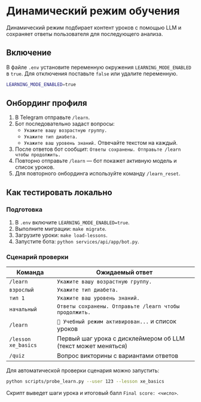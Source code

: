 # Динамический режим обучения

Динамический режим подбирает контент уроков с помощью LLM и сохраняет ответы пользователя для последующего анализа.

## Включение

В файле `.env` установите переменную окружения `LEARNING_MODE_ENABLED` в `true`. Для отключения поставьте `false` или удалите переменную.

```bash
LEARNING_MODE_ENABLED=true
```

## Онбординг профиля

1. В Telegram отправьте `/learn`.
2. Бот последовательно задаст вопросы:
   - `Укажите вашу возрастную группу.`
   - `Укажите тип диабета.`
   - `Укажите ваш уровень знаний.`
   Отвечайте текстом на каждый.
3. После ответов бот сообщит: `Ответы сохранены. Отправьте /learn чтобы продолжить.`
4. Повторно отправьте `/learn` — бот покажет активную модель и список уроков.
5. Для повторного онбординга используйте команду `/learn_reset`.

## Как тестировать локально

### Подготовка

1. В `.env` включите `LEARNING_MODE_ENABLED=true`.
2. Выполните миграции: `make migrate`.
3. Загрузите уроки: `make load-lessons`.
4. Запустите бота: `python services/api/app/bot.py`.

### Сценарий проверки

| Команда                     | Ожидаемый ответ                                                         |
|-----------------------------|------------------------------------------------------------------------|
| `/learn`                    | `Укажите вашу возрастную группу.`                                     |
| `взрослый`                  | `Укажите тип диабета.`                                                |
| `тип 1`                     | `Укажите ваш уровень знаний.`                                         |
| `начальный`                 | `Ответы сохранены. Отправьте /learn чтобы продолжить.`                |
| `/learn`                    | `🤖 Учебный режим активирован...` и список уроков                       |
| `/lesson xe_basics`         | Первый шаг урока с дисклеймером об LLM (текст может меняться)         |
| `/quiz`                     | Вопрос викторины с вариантами ответов                                 |

Для автоматической проверки сценария можно запустить:

```bash
python scripts/probe_learn.py --user 123 --lesson xe_basics
```

Скрипт выведет шаги урока и итоговый балл `Final score: <число>`.


